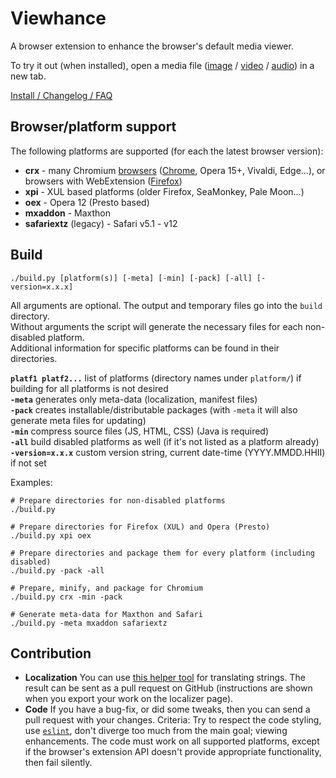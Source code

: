 # Viewhance #

A browser extension to enhance the browser's default media viewer.

To try it out (when installed), open a media file ([image](https://upload.wikimedia.org/wikipedia/commons/e/ec/StLouisArchMultExpToneMapped.jpg) / [video](https://upload.wikimedia.org/wikipedia/commons/d/de/Hdr_time_lapse_montage.ogv) / [audio](https://upload.wikimedia.org/wikipedia/en/3/3d/Sample_of_Daft_Punk's_Da_Funk.ogg)) in a new tab.

[Install / Changelog / FAQ](https://deathamns.github.io/Viewhance/)

## Browser/platform support ##
The following platforms are supported (for each the latest browser version):

- **crx** - many Chromium [browsers](https://en.wikipedia.org/wiki/Chromium_\(web_browser\)#Browsers_based_on_Chromium) ([Chrome](https://chrome.google.com/webstore/detail/impppjchnpfgknmbaaghfeopcgfoilac), Opera 15+, Vivaldi, Edge...), or browsers with WebExtension ([Firefox](https://addons.mozilla.org/addon/viewhance/))
- **xpi** - XUL based platforms (older Firefox, SeaMonkey, Pale Moon...)
- **oex** - Opera 12 (Presto based)
- **mxaddon** - Maxthon
- **safariextz** (legacy) - Safari v5.1 - v12

## Build ##
```
./build.py [platform(s)] [-meta] [-min] [-pack] [-all] [-version=x.x.x]
```

All arguments are optional. The output and temporary files go into the `build` directory.  
Without arguments the script will generate the necessary files for each non-disabled platform.  
Additional information for specific platforms can be found in their directories.

**`platf1 platf2...`** list of platforms (directory names under `platform/`) if building for all platforms is not desired  
**`-meta`** generates only meta-data (localization, manifest files)  
**`-pack`** creates installable/distributable packages (with `-meta` it will also generate meta files for updating)  
**`-min`** compress source files (JS, HTML, CSS) (Java is required)  
**`-all`** build disabled platforms as well (if it's not listed as a platform already)  
**`-version=x.x.x`** custom version string, current date-time (YYYY.MMDD.HHII) if not set

Examples:
```
# Prepare directories for non-disabled platforms
./build.py

# Prepare directories for Firefox (XUL) and Opera (Presto)
./build.py xpi oex

# Prepare directories and package them for every platform (including disabled)
./build.py -pack -all

# Prepare, minify, and package for Chromium
./build.py crx -min -pack

# Generate meta-data for Maxthon and Safari
./build.py -meta mxaddon safariextz
```

## Contribution ##
- **Localization** You can use [this helper tool](https://deathamns.github.io/Viewhance/localizer.html) for translating strings. The result can be sent as a pull request on GitHub (instructions are shown when you export your work on the localizer page).
- **Code** If you have a bug-fix, or did some tweaks, then you can send a pull request with your changes. Criteria: Try to respect the code styling, use [`eslint`](http://eslint.org/), don't diverge too much from the main goal; viewing enhancements.
The code must work on all supported platforms, except if the browser's extension API doesn't provide appropriate functionality, then fail silently.
